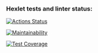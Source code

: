 ### Hexlet tests and linter status:
[![Actions Status](https://github.com/VictoriaBoyarkina/frontend-project-11/workflows/hexlet-check/badge.svg)](https://github.com/VictoriaBoyarkina/frontend-project-11/actions)

[![Maintainability](https://api.codeclimate.com/v1/badges/2dd8281e3649e6c5c96d/maintainability)](https://codeclimate.com/github/VictoriaBoyarkina/frontend-project-11/maintainability)

[![Test Coverage](https://api.codeclimate.com/v1/badges/2dd8281e3649e6c5c96d/test_coverage)](https://codeclimate.com/github/VictoriaBoyarkina/frontend-project-11/test_coverage)